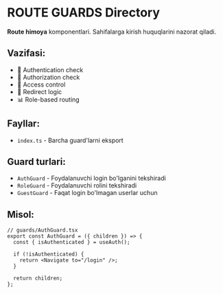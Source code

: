 # ROUTE GUARDS Directory

**Route himoya** komponentlari. Sahifalarga kirish huquqlarini nazorat qiladi.

## Vazifasi:

- 🔐 Authentication check
- 👮 Authorization check
- 🚪 Access control
- 🔄 Redirect logic
- 📊 Role-based routing

## Fayllar:

- `index.ts` - Barcha guard'larni eksport

## Guard turlari:

- `AuthGuard` - Foydalanuvchi login bo'lganini tekshiradi
- `RoleGuard` - Foydalanuvchi rolini tekshiradi
- `GuestGuard` - Faqat login bo'lmagan userlar uchun

## Misol:

```tsx
// guards/AuthGuard.tsx
export const AuthGuard = ({ children }) => {
  const { isAuthenticated } = useAuth();

  if (!isAuthenticated) {
    return <Navigate to="/login" />;
  }

  return children;
};
```
